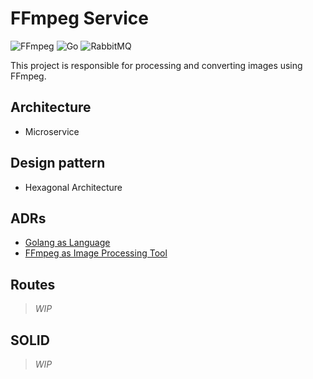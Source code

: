 # FFmpeg Service

![FFmpeg](https://img.shields.io/badge/ffmpeg-%23CB2018.svg?style=for-the-badge&logo=ffmpeg&logoColor=white)
![Go](https://img.shields.io/badge/go-%2300ADD8.svg?style=for-the-badge&logo=go&logoColor=white)
![RabbitMQ](https://img.shields.io/badge/Rabbitmq-FF6600?style=for-the-badge&logo=rabbitmq&logoColor=white)

This project is responsible for processing and converting images using FFmpeg.

## Architecture

- Microservice

## Design pattern

- Hexagonal Architecture

## ADRs

- [Golang as Language](./adr/ADR1.md)
- [FFmpeg as Image Processing Tool](./adr/ADR2.md)

## Routes

> _*WIP*_

## SOLID

> _*WIP*_
